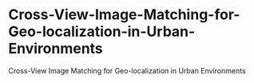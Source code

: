 # Cross-View-Image-Matching-for-Geo-localization-in-Urban-Environments
Cross-View Image Matching for Geo-localization in Urban Environments

